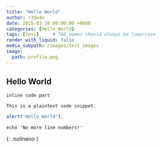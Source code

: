```yaml
---
title: "Hello World"
author: r3dw4n
date: 2025-03-10 00:00:00 +0600
categories: [Hello_World]
tags: [test]     # TAG names should always be lowercase
render_with_liquid: false
media_subpath: /images/test_images
image:
  path: profile.png
---
```


## Hello World

`inline code part`

```
This is a plaintext code snippet.
```

```javascript
alert("Hello World");
```

```shell
echo 'No more line numbers!'
```
{: .nolineno }

